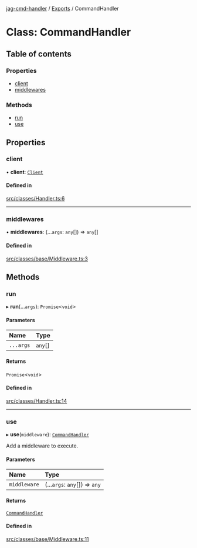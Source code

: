 [jag-cmd-handler](../README.md) / [Exports](../modules.md) / CommandHandler

# Class: CommandHandler

## Table of contents

### Properties

- [client](CommandHandler.md#client)
- [middlewares](CommandHandler.md#middlewares)

### Methods

- [run](CommandHandler.md#run)
- [use](CommandHandler.md#use)

## Properties

### client

• **client**: [`Client`](Client.md)

#### Defined in

[src/classes/Handler.ts:6](https://github.com/JAGUARAVI/JagCmdHandler/blob/e70513f/src/classes/Handler.ts#L6)

___

### middlewares

• **middlewares**: (...`args`: `any`[]) => `any`[]

#### Defined in

[src/classes/base/Middleware.ts:3](https://github.com/JAGUARAVI/JagCmdHandler/blob/e70513f/src/classes/base/Middleware.ts#L3)

## Methods

### run

▸ **run**(...`args`): `Promise`<`void`\>

#### Parameters

| Name | Type |
| :------ | :------ |
| `...args` | `any`[] |

#### Returns

`Promise`<`void`\>

#### Defined in

[src/classes/Handler.ts:14](https://github.com/JAGUARAVI/JagCmdHandler/blob/e70513f/src/classes/Handler.ts#L14)

___

### use

▸ **use**(`middleware`): [`CommandHandler`](CommandHandler.md)

Add a middleware to execute.

#### Parameters

| Name | Type |
| :------ | :------ |
| `middleware` | (...`args`: `any`[]) => `any` |

#### Returns

[`CommandHandler`](CommandHandler.md)

#### Defined in

[src/classes/base/Middleware.ts:11](https://github.com/JAGUARAVI/JagCmdHandler/blob/e70513f/src/classes/base/Middleware.ts#L11)
